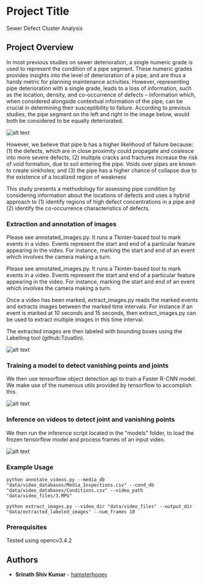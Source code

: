 # Project Title

Sewer Defect Cluster Analysis

## Project Overview

In most previous studies on sewer deterioration, a single numeric grade is used to represent the condition of a pipe segment. These numeric grades provides insights into the level of deterioration of a pipe, and are thus a handy metric for planning maintenance activities. However, representing pipe deterioration with a single grade, leads to a loss of information, such as the location, density, and co-occurrence of defects – information which, when considered alongside contextual information of the pipe, can be crucial in determining their susceptibility to failure. According to previous studies, the pipe segment on the left and right in the image below, would both be considered to be equally deteriorated.

![alt text](https://github.com/hamsterhooey/CCTV_Orientation_Recognition/blob/master/images/Step%201.jpg)

However, we believe that pipe b has a higher likelihood of failure because:
(1) the defects, which are in close proximity could propagate and coalesce into more severe defects;
(2) multiple cracks and fractures increase the risk of void formation, due to soil entering the pipe. Voids over pipes are known to create sinkholes; and
(3) the pipe has a higher chance of collapse due to the existence of a localized region of weakness

This study presents a methodology for assessing pipe condition by considering information about the locations of defects and uses a hybrid approach to (1) identify regions of high defect concentrations in a pipe and (2) identify the co-occurrence characteristics of defects.

### Extraction and annotation of images

Please see annotated_images.py. It runs a Tkinter-based tool to mark events in a video. Events represent the start and end of a particular feature appearing in the video. For instance, marking the start and end of an event which involves the camera making a turn.

Please see annotated_images.py. It runs a Tkinter-based tool to mark events in a video. Events represent the start and end of a particular feature appearing in the video. For instance, marking the start and end of an event which involves the camera making a turn.

Once a video has been marked, extract_images.py reads the marked events and extracts images between the marked time intervals. For instance if an event is marked at 10 seconds and 15 seconds, then extract_images.py can be used to extract multiple images in this time interval.

The extracted images are then labeled with bounding boxes using the LabelImg tool (github:Tzuatlin).

![alt text](https://github.com/hamsterhooey/CCTV_Orientation_Recognition/blob/master/images/Step%201.jpg)

### Training a model to detect vanishing points and joints

We then use tensorflow object detection api to train a Faster R-CNN model. We make use of the numerous utils provided by tensorflow to accomplish this.

![alt text](https://github.com/hamsterhooey/CCTV_Orientation_Recognition/blob/master/images/Step%202.jpg)

### Inference on videos to detect joint and vanishing points

We then run the inference script located in the "models" folder, to load the frozen tensorflow model and process frames of an input video.

![alt text](https://github.com/hamsterhooey/CCTV_Orientation_Recognition/blob/master/images/Step%203.jpg)

### Example Usage

```
python annotate_videos.py --media_db "data/video_databases/Media_Inspections.csv" --cond_db "data/video_databases/Conditions.csv" --video_path "data/video_files/3.MPG"
```
```
python extract_images.py --video_dir "data/video_files" --output_dir "data/extracted_labeled_images" --num_frames 10
```

### Prerequisites

Tested using opencv3.4.2

## Authors

* **Srinath Shiv Kumar** - [hamsterhooey](https://github.com/hamsterhooey)
